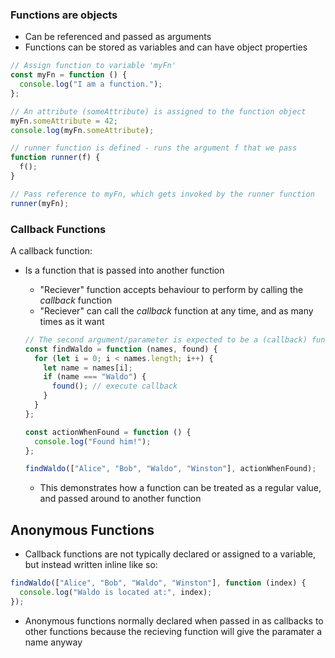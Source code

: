 ### Functions are objects

- Can be referenced and passed as arguments
- Functions can be stored as variables and can have object properties

```javascript
// Assign function to variable 'myFn'
const myFn = function () {
  console.log("I am a function.");
};

// An attribute (someAttribute) is assigned to the function object
myFn.someAttribute = 42;
console.log(myFn.someAttribute);

// runner function is defined - runs the argument f that we pass
function runner(f) {
  f();
}

// Pass reference to myFn, which gets invoked by the runner function
runner(myFn);
```

### Callback Functions

A callback function:

- Is a function that is passed into another function

  - "Reciever" function accepts behaviour to perform by calling the _callback_ function
  - "Reciever" can call the _callback_ function at any time, and as many times as it want

  ```javascript
  // The second argument/parameter is expected to be a (callback) function
  const findWaldo = function (names, found) {
    for (let i = 0; i < names.length; i++) {
      let name = names[i];
      if (name === "Waldo") {
        found(); // execute callback
      }
    }
  };

  const actionWhenFound = function () {
    console.log("Found him!");
  };

  findWaldo(["Alice", "Bob", "Waldo", "Winston"], actionWhenFound);
  ```

  - This demonstrates how a function can be treated as a regular value, and passed around to another function

## Anonymous Functions

- Callback functions are not typically declared or assigned to a variable, but instead written inline like so:

```javascript
findWaldo(["Alice", "Bob", "Waldo", "Winston"], function (index) {
  console.log("Waldo is located at:", index);
});
```

- Anonymous functions normally declared when passed in as callbacks to other functions because the recieving function will give the paramater a name anyway
